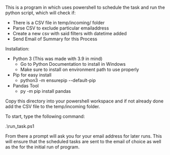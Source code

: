 This is a program in which uses powershell to schedule the task
and run the python script, which will check if:
- There is a CSV file in temp/incoming/ folder
- Parse CSV to exclude particular emailaddress
- Create a new csv with said filters with datetime added
- Send Email of Summary for this Process

Installation:
- Python 3 (This was made with 3.9 in mind)
    - Go to Python Documentation to install in Windows
    - Make sure to install on environment path to use properly
- Pip for easy install
    - python3 -m ensurepip --default-pip
- Pandas Tool
    - py -m pip install pandas



Copy this directory into your powershell workspace and if not 
already done add the CSV file to the temp/incoming folder. 

To start, type the following command: 

.\run_task.ps1

From there a prompt will ask you for your email address for 
later runs.  This will ensure that the scheduled tasks are sent
to the email of choice as well as the for the initial run of 
program.


